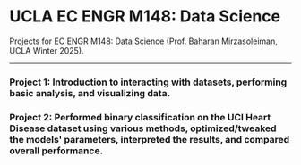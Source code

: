 # UCLA EC ENGR M148: Data Science

Projects for EC ENGR M148: Data Science (Prof. Baharan Mirzasoleiman, UCLA Winter 2025).

--- 

### Project 1: Introduction to interacting with datasets, performing basic analysis, and visualizing data.

### Project 2: Performed binary classification on the UCI Heart Disease dataset using various methods, optimized/tweaked the models' parameters, interpreted the results, and compared overall performance.